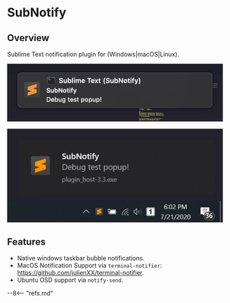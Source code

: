 # SubNotify

## Overview

Sublime Text notification plugin for (Windows|macOS|Linux).

![Example macOS](docs/src/markdown/images/example-macos.png)

![Example Windows](docs/src/markdown/images/example-win.png)

## Features

- Native windows taskbar bubble notifications.
- MacOS Notification Support via `terminal-notifier`: https://github.com/julienXX/terminal-notifier.
- Ubuntu OSD support via `notify-send`.

--8<-- "refs.md"
